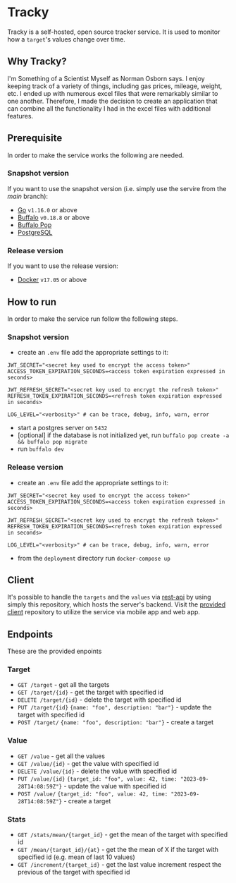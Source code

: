 # Tracky
Tracky is a self-hosted, open source tracker service.
It is used to monitor how a `target`'s values change over time.

## Why Tracky?
I'm Something of a Scientist Myself as Norman Osborn says. I enjoy keeping track of a variety of things, including gas prices, mileage, weight, etc.
I ended up with numerous excel files that were remarkably similar to one another.
Therefore, I made the decision to create an application that can combine all the functionality I had in the excel files with additional features.

## Prerequisite
In order to make the service works the following are needed.

### Snapshot version
If you want to use the snapshot version (i.e. simply use the servire from the _main_ branch):
* [Go](https://go.dev/) `v1.16.0` or above
* [Buffalo](https://gobuffalo.io/documentation/getting_started/installation/) `v0.18.8` or above
* [Buffalo Pop](https://gobuffalo.io/pt/documentation/database/pop/)
* [PostgreSQL](https://www.postgresql.org/)

### Release version
If you want to use the release version:
* [Docker](https://www.docker.com/) `v17.05` or above

## How to run
In order to make the service run follow the following steps.

### Snapshot version
* create an `.env` file add the appropriate settings to it:
```
JWT_SECRET="<secret key used to encrypt the access token>"
ACCESS_TOKEN_EXPIRATION_SECONDS=<access token expiration expressed in seconds>

JWT_REFRESH_SECRET="<secret key used to encrypt the refresh token>"
REFRESH_TOKEN_EXPIRATION_SECONDS=<refresh token expiration expressed in seconds>

LOG_LEVEL="<verbosity>" # can be trace, debug, info, warn, error
```
* start a postgres server on `5432`
* [optional] if the database is not initialized yet, run `buffalo pop create -a && buffalo pop migrate`
* run `buffalo dev`

### Release version
* create an `.env` file add the appropriate settings to it:
```
JWT_SECRET="<secret key used to encrypt the access token>"
ACCESS_TOKEN_EXPIRATION_SECONDS=<access token expiration expressed in seconds>

JWT_REFRESH_SECRET="<secret key used to encrypt the refresh token>"
REFRESH_TOKEN_EXPIRATION_SECONDS=<refresh token expiration expressed in seconds>

LOG_LEVEL="<verbosity>" # can be trace, debug, info, warn, error
```
* from the `deployment` directory run `docker-compose up`

## Client
It's possible to handle the `targets` and the `values` via [rest-api](#endpoint) by using simply this repository, which hosts the server's backend.
Visit the [provided client](https://github.com/MDeLuise/tracky-client) repository to utilize the service via mobile app and web app.

## Endpoints
These are the provided enpoints

### Target
* `GET /target` - get all the targets
* `GET /target/{id}` - get the target with specified id
* `DELETE /target/{id}` - delete the target with specified id
* `PUT /target/{id}` `{name: "foo", description: "bar"}` - update the target with specified id
* `POST /target/` `{name: "foo", description: "bar"}` - create a target

### Value
* `GET /value` - get all the values
* `GET /value/{id}` - get the value with specified id
* `DELETE /value/{id}` - delete the value with specified id
* `PUT /value/{id}` `{target_id: "foo", value: 42, time: "2023-09-28T14:08:59Z"}` - update the value with specified id
* `POST /value/` `{target_id: "foo", value: 42, time: "2023-09-28T14:08:59Z"}` - create a target

### Stats
* `GET /stats/mean/{target_id}` - get the mean of the target with specified id
* `GET /mean/{target_id}/{at}` - get the the mean of X if the target with specified id (e.g. mean of last 10 values)
* `GET /increment/{target_id}` - get the last value increment respect the previous of the target with specified id
